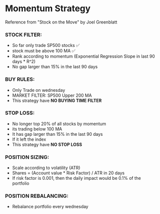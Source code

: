 # Momentum Strategy
Reference from "Stock on the Move" by Joel Greenblatt


### STOCK FILTER: 
- So far only trade SP500 stocks ✅
- stock must be above 100 MA ✅
- Rank according to momentum (Exponential Regression Slope in last 90 days * R^2) 
- No gap larger than 15% in the last 90 days

### BUY RULES:
- Only Trade on wednesday
- MARKET FILTER: SP500 Upper 200 MA
- This strategy have **NO BUYING TIME FILTER**

### STOP LOSS:
- No longer top 20% of all stocks by momentum
- its trading below 100 MA
- It has gap larger than 15% in the last 90 days
- If it left the index
- This strategy have **NO STOP LOSS**

### POSITION SIZING:
- Scale according to volatility (ATR)
- Shares = (Account value * Risk Factor) / ATR in 20 days
- If risk factor is 0.001, then the daily impact would be 0.1% of the portfolio


### POSITION REBALANCING:
- Rebalance portfolio every wednesday


